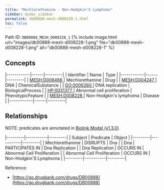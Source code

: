 ```yaml
---
title: "Mechlorethamine - Non-Hodgkin'S Lymphoma"
sidebar: mydoc_sidebar
permalink: db00888-mesh-d008228-1.html
toc: false 
---
```



Path ID: `DB00888_MESH_D008228_1`
{% include image.html url="images/db00888-mesh-d008228-1.png" file="db00888-mesh-d008228-1.png" alt="db00888-mesh-d008228-1" %}

## Concepts

|------------|------|---------|
| Identifier | Name | Type    |
|------------|------|---------|
| <a href="https://identifiers.org/MESH:D008466">MESH:D008466 </a> | Mechlorethamine | Drug |
| <a href="https://identifiers.org/MESH:D004247">MESH:D004247 </a> | DNA | ChemicalSubstance |
| <a href="https://identifiers.org/GO:0006260">GO:0006260 </a> | DNA replication | BiologicalProcess |
| <a href="https://identifiers.org/HP:0031377">HP:0031377 </a> | Abnormal cell proliferation | PhenotypicFeature |
| <a href="https://identifiers.org/MESH:D008228">MESH:D008228 </a> | Non-Hodgkin's lymphoma | Disease |
|------------|------|---------|

## Relationships


NOTE: predicates are annotated in <a href="https://github.com/biolink/biolink-model/releases/tag/v1.3.0">Biolink Model (v1.3.0)</a>

|---------|-----------|---------|
| Subject | Predicate | Object  |
|---------|-----------|---------|
| Mechlorethamine | DISRUPTS | Dna |
| Dna | PARTICIPATES IN | Dna Replication |
| Dna Replication | OCCURS IN | Abnormal Cell Proliferation |
| Abnormal Cell Proliferation | OCCURS IN | Non-Hodgkin'S Lymphoma |
|---------|-----------|---------|

Reference: 
  - [https://go.drugbank.com/drugs/DB00888](https://go.drugbank.com/drugs/DB00888)
